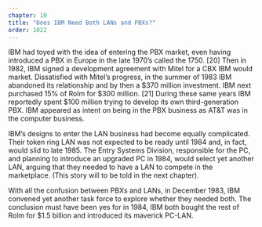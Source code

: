 ```yaml
---
chapter: 10
title: "Does IBM Need Both LANs and PBXs?"
order: 1022
---
```


IBM had toyed with the idea of entering the PBX market, even having introduced a PBX in Europe in the late 1970’s called the 1750. [20] Then in 1982, IBM signed a development agreement with Mitel for a CBX IBM would market. Dissatisfied with Mitel’s progress, in the summer of 1983 IBM abandoned its relationship and by then a $370 million investment. IBM next purchased 15% of Rolm for $300 million. [21] During these same years IBM reportedly spent $100 million trying to develop its own third-generation PBX. IBM appeared as intent on being in the PBX business as AT&T was in the computer business.

IBM’s designs to enter the LAN business had become equally complicated. Their token ring LAN was not expected to be ready until 1984 and, in fact, would slid to late 1985. The Entry Systems Division, responsible for the PC, and planning to introduce an upgraded PC in 1984, would select yet another LAN, arguing that they needed to have a LAN to compete in the marketplace. (This story will to be told in the next chapter).

With all the confusion between PBXs and LANs, in December 1983, IBM convened yet another task force to explore whether they needed both. The conclusion must have been yes for in 1984, IBM both bought the rest of Rolm for $1.5 billion and introduced its maverick PC-LAN.
